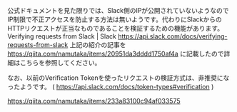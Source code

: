 



公式ドキュメントを見た限りでは、Slack側のIPが公開されていないようなのでIP制限で不正アクセスを防止する方法は無いようです。代わりにSlackからのHTTPリクエストが正当なものであることを検証するための機能があります。
Verifying requests from Slack | Slack
https://api.slack.com/docs/verifying-requests-from-slack
上記の紹介の記事を https://qiita.com/namutaka/items/20951da3dddd1750af4a に記載したので詳細はこちらを参照してください。

なお、以前のVerification Tokenを使ったリクエストの検証方式は、非推奨になったようです。 ( https://api.slack.com/docs/token-types#verification )


https://qiita.com/namutaka/items/233a83100c94af033575